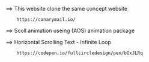 ==> This website clone the same concept website

        https://canarymail.io/

==> Scoll animation useing (AOS) animation package

==> Horizontal Scrolling Text - Infinite Loop

        https://codepen.io/fullcircledesign/pen/bGxJLRq

    